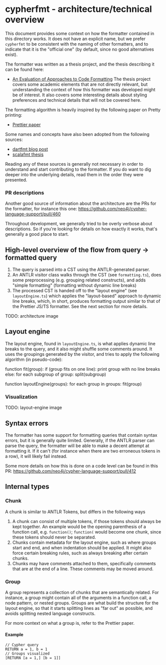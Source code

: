 # cypherfmt - architecture/technical overview
This document provides some context on how the formatter contained in this directory works. It does not have
an explicit name, but we prefer `cypherfmt` to be consistent with the naming of other formatters, and to indicate
that it is the "official one" (by default, since no good alternatives exist).

The formatter was written as a thesis project, and the thesis describing it can be found here:
- [An Evaluation of Approaches to Code Formatting](https://lup.lub.lu.se/student-papers/search/publication/9188816)
The thesis project covers some academic elements that are not directly relevant, but understanding the context of how this formatter was developed
might be of interest. It also covers some interesting details about styling preferences and technical details that will
not be covered here.

The formatting algorithm is heavily inspired by the following paper on Pretty printing:
- [Prettier paper](https://homepages.inf.ed.ac.uk/wadler/papers/prettier/prettier.pdf)

Some names and concepts have also been adopted from the following sources:
- [dartfmt blog post](https://journal.stuffwithstuff.com/2015/09/08/the-hardest-program-ive-ever-written/)
- [scalafmt thesis](https://geirsson.com/assets/olafur.geirsson-scalafmt-thesis.pdf)


Reading any of these sources is generally not necessary in order to understand and start contributing to the formatter.
If you do want to dig deeper into the underlying details, read them in the order they were presented.

### PR descriptions
Another good source of information about the architecture are the PRs for the formatter, for instance this one:
https://github.com/neo4j/cypher-language-support/pull/460

Throughout development, we generally tried to be overly verbose about descriptions. So if you're looking for details on
how exactly it works, that's generally a good place to start.

## High-level overview of the flow from query -> formatted query
1. The query is parsed into a CST using the ANTLR-generated parser.
2. An ANTLR visitor class walks through the CST (see `formatting.ts`), does some preprocessing (e.g. grouping related constructs), and adds
"simple formatting" (formatting without dynamic line breaks)
3. The processed CST is handed off to the "layout engine" (see `layoutEngine.ts`) which applies the "layout-based" approach to dynamic line breaks,
which, in short, produces formatting output similar to that of the Prettier JS/TS formatter. See the next section for more details.

TODO: architecture image
## Layout engine
The layout engine, found in `layoutEngine.ts`, is what applies dynamic line breaks to the query, and it also might shuffle some comments around.
It uses the groupings generated by the visitor, and tries to apply the following algorithm (in pseudo-code):

function fit(group):
  if (group fits on one line):
    print group with no line breaks
  else:
    for each subgroup of group:
      split(subgroup)

function layoutEngine(groups):
  for each group in groups:
    fit(group)

### Visualization
TODO: layout-engine image

## Syntax errors
The formatter has some support for formatting queries that contain syntax errors, but it is generally quite limited.
Generally, if the ANTLR parser can parse the query, the formatter will be able to make a decent attempt at formatting it.
If it can't (for instance when there are two erroneous tokens in a row), it will likely fail instead.

Some more details on how this is done on a code level can be found in this PR: https://github.com/neo4j/cypher-language-support/pull/412


## Internal types

### Chunk
A chunk is similar to ANTLR Tokens, but differs in the following ways
1. A chunk can consist of multiple tokens, if those tokens should always be kept together.
An example would be the opening parenthesis of a function call, e.g. `function()`; `function(` would become one chunk,
since these tokens should never be separated.
2. Chunks contain metadata for the layout engine, such as where groups start and end, and when indentation should be applied. It might also
force certain breaking rules, such as always breaking after certain chunks.
3. Chunks may have comments attached to them, specifically comments that are at the end of a line. These comments may be moved around.

### Group
A group represents a collection of chunks that are semantically related. For instance, a group might contain all of the 
arguments in a function call, a node pattern, or nested groups. Groups are what build the structure for the layout engine,
so that it starts splitting lines as "far out" as possible, and avoids splitting nested language constructs.

For more context on what a group is, refer to the Prettier paper.
#### Example

```cypher
// Cypher query
RETURN a = 1, b = 1
// Groups visualized
[RETURN [a = 1,] [b = 1]]
```
